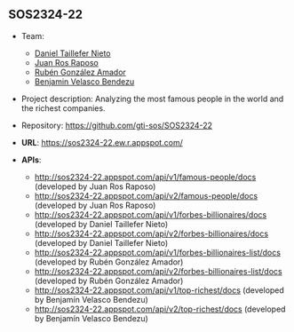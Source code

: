 ## SOS2324-22

- Team:
  - [Daniel Taillefer Nieto](https://github.com/dantainie)
  - [Juan Ros Raposo](https://github.com/juarosrap)
  - [Rubén González Amador](https://github.com/rubgonama)
  - [Benjamin Velasco Bendezu](https://github.com/benvelben)

- Project description: Analyzing the most famous people in the world
and the richest companies.

- Repository: https://github.com/gti-sos/SOS2324-22
- **URL**: https://sos2324-22.ew.r.appspot.com/
-  **APIs**:
    - http://sos2324-22.appspot.com/api/v1/famous-people/docs (developed by Juan Ros Raposo)
    - http://sos2324-22.appspot.com/api/v2/famous-people/docs (developed by Juan Ros Raposo)
    - http://sos2324-22.appspot.com/api/v1/forbes-billionaires/docs (developed by Daniel Taillefer Nieto)
    - http://sos2324-22.appspot.com/api/v2/forbes-billionaires/docs (developed by Daniel Taillefer Nieto)
    - http://sos2324-22.appspot.com/api/v1/forbes-billionaires-list/docs (developed by Rubén González Amador)
    - http://sos2324-22.appspot.com/api/v2/forbes-billionaires-list/docs (developed by Rubén González Amador)
    - http://sos2324-22.appspot.com/api/v1/top-richest/docs (developed by Benjamín Velasco Bendezu)
    - http://sos2324-22.appspot.com/api/v2/top-richest/docs (developed by Benjamín Velasco Bendezu)
